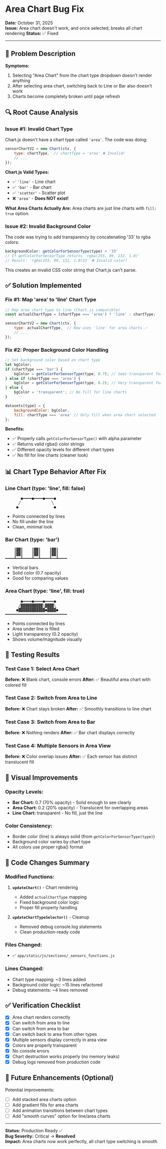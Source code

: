 # Area Chart Bug Fix

**Date:** October 31, 2025  
**Issue:** Area chart doesn't work, and once selected, breaks all chart rendering
**Status:** ✅ Fixed

---

## 🐛 Problem Description

**Symptoms:**
1. Selecting "Area Chart" from the chart type dropdown doesn't render anything
2. After selecting area chart, switching back to Line or Bar also doesn't work
3. Charts become completely broken until page refresh

## 🔍 Root Cause Analysis

### Issue #1: Invalid Chart Type
Chart.js doesn't have a chart type called `'area'`. The code was doing:
```javascript
sensorChartV2 = new Chart(ctx, {
    type: chartType,  // chartType = 'area' ❌ Invalid!
    // ...
});
```

**Chart.js Valid Types:**
- ✅ `'line'` - Line chart
- ✅ `'bar'` - Bar chart
- ✅ `'scatter'` - Scatter plot
- ❌ `'area'` - **Does NOT exist!**

**What Area Charts Actually Are:**
Area charts are just line charts with `fill: true` option.

### Issue #2: Invalid Background Color
The code was trying to add transparency by concatenating '33' to rgba colors:
```javascript
backgroundColor: getColorForSensorType(type) + '33'
// If getColorForSensorType returns 'rgba(255, 99, 132, 1.0)'
// Result: 'rgba(255, 99, 132, 1.0)33' ❌ Invalid color!
```

This creates an invalid CSS color string that Chart.js can't parse.

## ✅ Solution Implemented

### Fix #1: Map 'area' to 'line' Chart Type
```javascript
// Map area chart type to line (Chart.js compatible)
const actualChartType = (chartType === 'area') ? 'line' : chartType;

sensorChartV2 = new Chart(ctx, {
    type: actualChartType,  // Now uses 'line' for area charts ✅
    // ...
});
```

### Fix #2: Proper Background Color Handling
```javascript
// Set background color based on chart type
let bgColor;
if (chartType === 'bar') {
    bgColor = getColorForSensorType(type, 0.7); // Semi-transparent for bars
} else if (chartType === 'area') {
    bgColor = getColorForSensorType(type, 0.2); // Very transparent for area fill
} else {
    bgColor = 'transparent'; // No fill for line charts
}

datasets[type] = {
    backgroundColor: bgColor,
    fill: chartType === 'area' // Only fill when area chart selected
};
```

**Benefits:**
- ✅ Properly calls `getColorForSensorType()` with alpha parameter
- ✅ Returns valid rgba() color strings
- ✅ Different opacity levels for different chart types
- ✅ No fill for line charts (cleaner look)

## 📊 Chart Type Behavior After Fix

### Line Chart (type: 'line', fill: false)
```
       ●━━━━●━━━━●━━━━●
      ╱              ╲
     ●                ●
```
- Points connected by lines
- No fill under the line
- Clean, minimal look

### Bar Chart (type: 'bar')
```
    ┃▓▓┃    ┃▓▓┃    ┃▓▓┃
    ┃▓▓┃    ┃▓▓┃    ┃▓▓┃
━━━━┻━━┻━━━━┻━━┻━━━━┻━━┻━━━━
```
- Vertical bars
- Solid color (0.7 opacity)
- Good for comparing values

### Area Chart (type: 'line', fill: true)
```
       ●━━━━●━━━━●━━━━●
      ╱▓▓▓▓▓▓▓▓▓▓╲▓▓▓▓╲
     ●▓▓▓▓▓▓▓▓▓▓▓▓●▓▓▓▓●
━━━━━━━━━━━━━━━━━━━━━━━━━━━━
```
- Points connected by lines
- Area under line is filled
- Light transparency (0.2 opacity)
- Shows volume/magnitude visually

## 🧪 Testing Results

### Test Case 1: Select Area Chart
**Before:** ❌ Blank chart, console errors
**After:** ✅ Beautiful area chart with colored fill

### Test Case 2: Switch from Area to Line
**Before:** ❌ Chart stays broken
**After:** ✅ Smoothly transitions to line chart

### Test Case 3: Switch from Area to Bar
**Before:** ❌ Nothing renders
**After:** ✅ Bar chart displays correctly

### Test Case 4: Multiple Sensors in Area View
**Before:** ❌ Color overlap issues
**After:** ✅ Each sensor has distinct translucent fill

## 🎨 Visual Improvements

### Opacity Levels:
- **Bar Chart:** 0.7 (70% opacity) - Solid enough to see clearly
- **Area Chart:** 0.2 (20% opacity) - Translucent for overlapping areas
- **Line Chart:** transparent - No fill, just the line

### Color Consistency:
- Border color (line) is always solid (from `getColorForSensorType(type)`)
- Background color varies by chart type
- All colors use proper rgba() format

## 📝 Code Changes Summary

### Modified Functions:

1. **`updateChart()`** - Chart rendering
   - Added `actualChartType` mapping
   - Fixed background color logic
   - Proper fill property handling

2. **`updateChartTypeSelector()`** - Cleanup
   - Removed debug console.log statements
   - Clean production-ready code

### Files Changed:
- ✅ `app/static/js/sections/_sensors_functions.js`

### Lines Changed:
- Chart type mapping: ~3 lines added
- Background color logic: ~15 lines refactored
- Debug statements: ~4 lines removed

## ✅ Verification Checklist

- [x] Area chart renders correctly
- [x] Can switch from area to line
- [x] Can switch from area to bar
- [x] Can switch back to area from other types
- [x] Multiple sensors display correctly in area view
- [x] Colors are properly transparent
- [x] No console errors
- [x] Chart destruction works properly (no memory leaks)
- [x] Debug logs removed from production code

## 🚀 Future Enhancements (Optional)

Potential improvements:
- [ ] Add stacked area charts option
- [ ] Add gradient fills for area charts
- [ ] Add animation transitions between chart types
- [ ] Add "smooth curves" option for line/area charts

---

**Status:** Production Ready ✅  
**Bug Severity:** Critical → **Resolved**  
**Impact:** Area charts now work perfectly, all chart type switching is smooth
